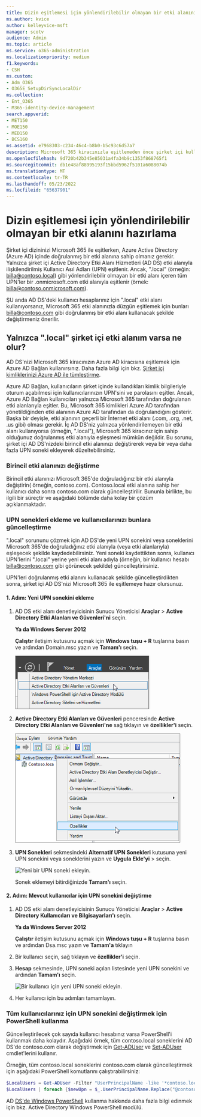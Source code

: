 ```yaml
---
title: Dizin eşitlemesi için yönlendirilebilir olmayan bir etki alanını hazırlama
ms.author: kvice
author: kelleyvice-msft
manager: scotv
audience: Admin
ms.topic: article
ms.service: o365-administration
ms.localizationpriority: medium
f1.keywords:
- CSH
ms.custom:
- Adm_O365
- O365E_SetupDirSyncLocalDir
ms.collection:
- Ent_O365
- M365-identity-device-management
search.appverid:
- MET150
- MOE150
- MED150
- BCS160
ms.assetid: e7968303-c234-46c4-b8b0-b5c93c6d57a7
description: Microsoft 365 kiracınızla eşitlemeden önce şirket içi kullanıcı hesaplarınızla ilişkilendirilmiş yönlendirilebilir olmayan bir etki alanınız varsa ne yapmanız gerekir öğrenin.
ms.openlocfilehash: 9d720b42b345e85031a4fa34b9c1353f868765f1
ms.sourcegitcommit: db1e48af88995193f15bbd5962f5101a6088074b
ms.translationtype: MT
ms.contentlocale: tr-TR
ms.lasthandoff: 05/23/2022
ms.locfileid: "65637901"
---
```

# <a name="prepare-a-non-routable-domain-for-directory-synchronization"></a>Dizin eşitlemesi için yönlendirilebilir olmayan bir etki alanını hazırlama

Şirket içi dizininizi Microsoft 365 ile eşitlerken, Azure Active Directory (Azure AD) içinde doğrulanmış bir etki alanına sahip olmanız gerekir. Yalnızca şirket içi Active Directory Etki Alanı Hizmetleri (AD DS) etki alanıyla ilişkilendirilmiş Kullanıcı Asıl Adları (UPN) eşitlenir. Ancak, ".local" (örneğin: billa@contoso.local) gibi yönlendirilebilir olmayan bir etki alanı içeren tüm UPN'ler bir .onmicrosoft.com etki alanıyla eşitlenir (örnek: billa@contoso.onmicrosoft.com). 

ŞU anda AD DS'deki kullanıcı hesaplarınız için ".local" etki alanı kullanıyorsanız, Microsoft 365 etki alanınızla düzgün eşitlemek için bunları billa@contoso.com gibi doğrulanmış bir etki alanı kullanacak şekilde değiştirmeniz önerilir.
  
## <a name="what-if-i-only-have-a-local-on-premises-domain"></a>Yalnızca ".local" şirket içi etki alanım varsa ne olur?

AD DS'nizi Microsoft 365 kiracınızın Azure AD kiracısına eşitlemek için Azure AD Bağlan kullanırsınız. Daha fazla bilgi için bkz. [Şirket içi kimliklerinizi Azure AD ile tümleştirme](/azure/architecture/reference-architectures/identity/azure-ad).
  
Azure AD Bağlan, kullanıcıların şirket içinde kullandıkları kimlik bilgileriyle oturum açabilmesi için kullanıcılarınızın UPN'sini ve parolasını eşitler. Ancak, Azure AD Bağlan kullanıcıları yalnızca Microsoft 365 tarafından doğrulanan etki alanlarıyla eşitler. Bu, Microsoft 365 kimlikleri Azure AD tarafından yönetildiğinden etki alanının Azure AD tarafından da doğrulandığını gösterir. Başka bir deyişle, etki alanının geçerli bir İnternet etki alanı (.com, .org, .net, .us gibi) olması gerekir. İç AD DS'niz yalnızca yönlendirilemeyen bir etki alanı kullanıyorsa (örneğin, ".local"), Microsoft 365 kiracınız için sahip olduğunuz doğrulanmış etki alanıyla eşleşmesi mümkün değildir. Bu sorunu, şirket içi AD DS'nizdeki birincil etki alanınızı değiştirerek veya bir veya daha fazla UPN soneki ekleyerek düzeltebilirsiniz.
  
### <a name="change-your-primary-domain"></a>Birincil etki alanınızı değiştirme

Birincil etki alanınızı Microsoft 365'de doğruladığınız bir etki alanıyla değiştirin( örneğin, contoso.com). Contoso.local etki alanına sahip her kullanıcı daha sonra contoso.com olarak güncelleştirilir. Bununla birlikte, bu ilgili bir süreçtir ve aşağıdaki bölümde daha kolay bir çözüm açıklanmaktadır.
  
### <a name="add-upn-suffixes-and-update-your-users-to-them"></a>UPN sonekleri ekleme ve kullanıcılarınızı bunlara güncelleştirme

".local" sorununu çözmek için AD DS'de yeni UPN sonekini veya soneklerini Microsoft 365'de doğruladığınız etki alanıyla (veya etki alanlarıyla) eşleşecek şekilde kaydedebilirsiniz. Yeni soneki kaydettikten sonra, kullanıcı UPN'lerini ".local" yerine yeni etki alanı adıyla (örneğin, bir kullanıcı hesabı billa@contoso.com gibi görünecek şekilde) güncelleştirirsiniz.
  
UPN'leri doğrulanmış etki alanını kullanacak şekilde güncelleştirdikten sonra, şirket içi AD DS'nizi Microsoft 365 ile eşitlemeye hazır olursunuz.
  
#### <a name="step-1-add-the-new-upn-suffix"></a>1. Adım: Yeni UPN sonekini ekleme
  
1. AD DS etki alanı denetleyicisinin Sunucu Yöneticisi **Araçlar** \> **Active Directory Etki Alanları ve Güvenleri'ni** seçin.
    
    **Ya da Windows Server 2012**
    
    **Çalıştır** iletişim kutusunu açmak için **Windows tuşu + R** tuşlarına basın ve ardından Domain.msc yazın ve **Tamam'ı** seçin.
    
    ![Active Directory Etki Alanları ve Güvenleri'ni seçin.](../media/46b6e007-9741-44af-8517-6f682e0ac974.png)
  
2. **Active Directory Etki Alanları ve Güvenleri** penceresinde **Active Directory Etki Alanları ve Güvenleri'ne** sağ tıklayın ve **özellikler'i** seçin.
    
    ![Active Directory Etki Alanları ve Güvenleri'ne sağ tıklayın ve Özellikler'i seçin.](../media/39d20812-ffb5-4ba9-8d7b-477377ac360d.png)
  
3. **UPN Sonekleri** sekmesindeki **Alternatif UPN Sonekleri** kutusuna yeni UPN sonekini veya soneklerini yazın ve **Uygula** **Ekle'yi** \> seçin.
    
    ![Yeni bir UPN soneki ekleyin.](../media/a4aaf919-7adf-469a-b93f-83ef284c0915.PNG)
  
    Sonek eklemeyi bitirdiğinizde **Tamam'ı** seçin. 
    
 #### <a name="step-2-change-the-upn-suffix-for-existing-users"></a>2. Adım: Mevcut kullanıcılar için UPN sonekini değiştirme
  
1. AD DS etki alanı denetleyicisinin Sunucu Yöneticisi **Araçlar** \> **Active Directory Kullanıcıları ve Bilgisayarları'ı** seçin.
    
    **Ya da Windows Server 2012**
    
    **Çalıştır** iletişim kutusunu açmak için **Windows tuşu + R** tuşlarına basın ve ardından Dsa.msc yazın ve **Tamam'a** tıklayın
    
2. Bir kullanıcı seçin, sağ tıklayın ve **özellikler'i** seçin.
    
3. **Hesap** sekmesinde, UPN soneki açılan listesinde yeni UPN sonekini ve ardından **Tamam'ı** seçin.
    
    ![Bir kullanıcı için yeni UPN soneki ekleyin.](../media/54876751-49f0-48cc-b864-2623c4835563.png)
  
4. Her kullanıcı için bu adımları tamamlayın.
    
   
### <a name="use-powershell-to-change-the-upn-suffix-for-all-of-your-users"></a>Tüm kullanıcılarınız için UPN sonekini değiştirmek için PowerShell kullanma

Güncelleştirilecek çok sayıda kullanıcı hesabınız varsa PowerShell'i kullanmak daha kolaydır. Aşağıdaki örnek, tüm contoso.local soneklerini AD DS'de contoso.com olarak değiştirmek için [Get-ADUser](/previous-versions/windows/it-pro/windows-server-2008-R2-and-2008/ee617241(v=technet.10)) ve [Set-ADUser](/previous-versions/windows/it-pro/windows-server-2008-R2-and-2008/ee617215(v=technet.10)) cmdlet'lerini kullanır. 

Örneğin, tüm contoso.local soneklerini contoso.com olarak güncelleştirmek için aşağıdaki PowerShell komutlarını çalıştırabilirsiniz:
    
  ```powershell
  $LocalUsers = Get-ADUser -Filter "UserPrincipalName -like '*contoso.local'" -Properties userPrincipalName -ResultSetSize $null
  $LocalUsers | foreach {$newUpn = $_.UserPrincipalName.Replace("@contoso.local","@contoso.com"); $_ | Set-ADUser -UserPrincipalName $newUpn}
  ```

AD [DS'de Windows PowerShell](/previous-versions/windows/it-pro/windows-server-2008-R2-and-2008/ee617195(v=technet.10)) kullanma hakkında daha fazla bilgi edinmek için bkz. Active Directory Windows PowerShell modülü.
